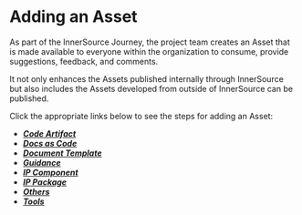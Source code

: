 # Adding an Asset

As part of the InnerSource Journey, the project team creates an Asset that is made available to everyone within the organization to consume, provide suggestions, feedback, and comments. 

It not only enhances the Assets published internally through InnerSource but also includes the Assets developed from outside of InnerSource can be published.

Click the appropriate links below to see the steps for adding an Asset:

- **_[Code Artifact](/docs/Using-Chrysalis/Assets/Adding-an-Asset/Code-Artifact.md)_**
- **_[Docs as Code](/docs/Using-Chrysalis/Assets/Adding-an-Asset/Docs-as-Code.md)_**
- **_[Document Template](/docs/Using-Chrysalis/Assets/Adding-an-Asset/Document-Template.md)_**
- **_[Guidance](/docs/Using-Chrysalis/Assets/Adding-an-Asset/Guidance.md)_**
- **_[IP Component](/docs/Using-Chrysalis/Assets/Adding-an-Asset/IP-Component.md)_**
- **_[IP Package](/docs/Using-Chrysalis/Assets/Adding-an-Asset/IP-Package.md)_**
- **_[Others](/docs/Using-Chrysalis/Assets/Adding-an-Asset/Others.md)_**
- **_[Tools](/docs/Using-Chrysalis/Assets/Adding-an-Asset/Tool.md)_**

